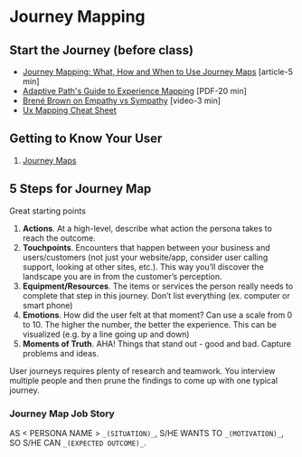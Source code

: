# Journey Mapping

## Start the Journey (before class)
* [Journey Mapping: What, How and When to Use Journey Maps](https://cleverclipstudios.com/en-ch/blog/journey-mapping-what-how-and-when-to-use-a-journey-map/) [article-5 min]
* [Adaptive Path's Guide to Experience Mapping](https://drive.google.com/file/d/1BkLO53rAKHFcfjLcnPVwiI9ZPEHrWNxu/view) [PDF-20 min]
* [Brené Brown on Empathy vs Sympathy](https://www.youtube.com/watch?v=KZBTYViDPlQ) [video-3 min]
* [Ux Mapping Cheat Sheet](https://www.nngroup.com/articles/ux-mapping-cheat-sheet/)

## Getting to Know Your User
1. [Journey Maps](https://docs.google.com/presentation/d/1HTLaY-IcFpmX2JpVSZTg0Usc8w6VvrDXAWtUm-Qdk6g/edit?usp=sharing)


## 5 Steps for Journey Map
Great starting points
1. **Actions**. At a high-level, describe what action the persona takes to reach the outcome.
2. **Touchpoints**. Encounters that happen between your business and users/customers (not just your website/app, consider user calling support, looking at other sites, etc.). This way you’ll discover the landscape you are in from the customer’s perception.
3. **Equipment/Resources**. The items or services the person really needs to complete that step in this journey. Don’t list everything (ex. computer or smart phone)
4. **Emotions**. How did the user felt at that moment? Can use a scale from 0 to 10. The higher the number, the better the experience. This can be visualized (e.g. by a line going up and down)
5. **Moments of Truth**. AHA! Things that stand out - good and bad. Capture problems and ideas.

User journeys requires plenty of research and teamwork. You interview multiple people and then prune the findings to come up with one typical journey.


### Journey Map Job Story

AS < PERSONA NAME > `_(SITUATION)_`, S/HE WANTS TO `_(MOTIVATION)_`, SO S/HE CAN `_(EXPECTED OUTCOME)_`.

